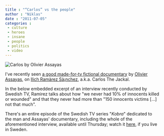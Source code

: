 ```yaml
---
title : "“Carlos” vs the people"
author : "Niklas"
date : "2011-07-05"
categories : 
 - culture
 - heroes
 - insane
 - people
 - politics
 - video
---
```


![Carlos by Olivier Assayas](http://upload.wikimedia.org/wikipedia/en/thumb/f/f6/CarlosPoster.jpg/450px-CarlosPoster.jpg)

I've recently seen [a good made-for-tv fictional documentary](http://filmaster.com/film/carlos/short-review-pivic/) by [Olivier Assayas](http://en.wikipedia.org/wiki/Olivier_Assayas), on [Ilich Ramà­rez Sà¡nchez](http://en.wikipedia.org/wiki/Carlos_the_Jackal), a.k.a. Carlos The Jackal.

In the below embedded excerpt of an interview recently conducted by Swedish TV, Ramirez talks about how "we never had 10% of innocents killed or wounded" and that they never had more than "150 innocents victims \[...\] not that much".

There's an entire episode of the Swedish TV series "_Kobra_" dedicated to the man and Assayas' documentary, including the whole of the aforementioned interview, available until Thursday; watch it [here](http://svtplay.se/v/2428608/kobra/kobra_special_schakalen), if you live in Sweden.
